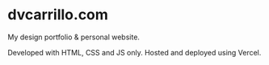 # dvcarrillo.com
My design portfolio & personal website.

Developed with HTML, CSS and JS only. Hosted and deployed using Vercel.